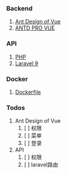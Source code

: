 ### Backend
1. [Ant Design of Vue](https://antdv.com/docs/vue/introduce-cn/)
1. [ANTD PRO VUE](https://pro.antdv.com/)

### API
1. [PHP](https://www.php.net/)
1. [Laravel 9](https://laravel.com/)

### Docker
1. [Dockerfile](https://www.cnblogs.com/jsonhc/p/7767669.html)

### Todos

1. Ant Design of Vue
    1. [ ] 权限
    1. [ ] 菜单
    1. [ ] 登录
1. API
    1. [ ] 权限
    1. [ ] laravel路由
